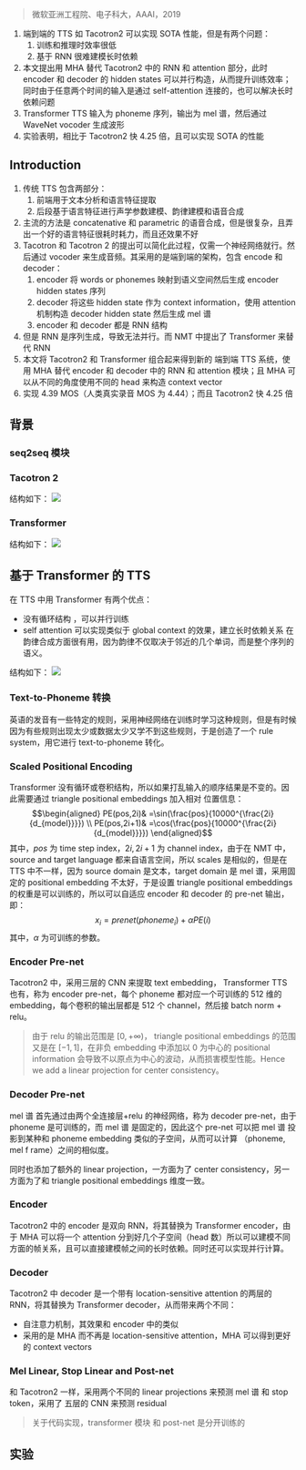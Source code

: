 > 微软亚洲工程院、电子科大，AAAI，2019

1. 端到端的 TTS 如 Tacotron2 可以实现 SOTA 性能，但是有两个问题：
	1. 训练和推理时效率很低
	2. 基于 RNN 很难建模长时依赖
2. 本文提出用 MHA 替代 Tacotron2 中的 RNN 和 attention 部分，此时 encoder 和 decoder 的 hidden states 可以并行构造，从而提升训练效率；同时由于任意两个时间的输入是通过 self-attention 连接的，也可以解决长时依赖问题
3. Transformer TTS  输入为 phoneme 序列，输出为 mel 谱，然后通过 WaveNet vocoder 生成波形
4. 实验表明，相比于 Tacotron2 快 4.25 倍，且可以实现 SOTA 的性能

## Introduction

1. 传统 TTS 包含两部分：
	1. 前端用于文本分析和语言特征提取
	2. 后段基于语言特征进行声学参数建模、韵律建模和语音合成
2. 主流的方法是 concatenative 和 parametric 的语音合成，但是很复杂，且弄出一个好的语言特征很耗时耗力，而且还效果不好
3. Tacotron 和 Tacotron 2 的提出可以简化此过程，仅需一个神经网络就行。然后通过 vocoder 来生成音频。其采用的是端到端的架构，包含 encode 和 decoder：
	1. encoder 将 words or phonemes 映射到语义空间然后生成  encoder hidden states 序列
	2. decoder 将这些 hidden state 作为 context information，使用 attention 机制构造 decoder hidden state 然后生成 mel 谱
	3. encoder 和 decoder 都是 RNN 结构
4. 但是 RNN 是序列生成，导致无法并行。而 NMT 中提出了 Transformer 来替代 RNN
5. 本文将 Tacotron2 和 Transformer 组合起来得到新的 端到端 TTS 系统，使用 MHA 替代 encoder 和 decoder 中的 RNN 和 attention 模块；且 MHA 可以从不同的角度使用不同的 head 来构造 context vector
6. 实现 4.39 MOS（人类真实录音 MOS 为 4.44）；而且 Tacotron2 快 4.25 倍

## 背景

### seq2seq 模块

### Tacotron 2

结构如下：
![](image/Pasted%20image%2020230828214306.png)

### Transformer

结构如下：
![](image/Pasted%20image%2020230828214332.png)


## 基于 Transformer 的 TTS

在 TTS 中用 Transformer 有两个优点：
+ 没有循环结构 ，可以并行训练
+ self attention 可以实现类似于 global context 的效果，建立长时依赖关系
在韵律合成方面很有用，因为韵律不仅取决于邻近的几个单词，而是整个序列的语义。

结构如下：
![](image/Pasted%20image%2020230828214722.png)

### Text-to-Phoneme 转换

英语的发音有一些特定的规则，采用神经网络在训练时学习这种规则，但是有时候因为有些规则出现太少或数据太少又学不到这些规则，于是创造了一个 rule system，用它进行 text-to-phoneme 转化。

### Scaled Positional Encoding

Transformer 没有循环或卷积结构，所以如果打乱输入的顺序结果是不变的。因此需要通过  triangle positional embeddings 加入相对 位置信息：
$$\begin{aligned}
PE(pos,2i)& =\sin(\frac{pos}{10000^{\frac{2i}{d_{model}}}})  \\
PE(pos,2i+1)& =\cos(\frac{pos}{10000^{\frac{2i}{d_{model}}}}) 
\end{aligned}$$
其中，$pos$ 为 time step index，$2i,2i+1$ 为 channel index，由于在 NMT 中，source and target language 都来自语言空间，所以 scales  是相似的，但是在 TTS 中不一样，因为 source domain 是文本，target domain 是 mel 谱，采用固定的 positional embedding 不太好，于是设置 triangle positional embeddings 的权重是可以训练的，所以可以自适应 encoder 和 decoder  的 pre-net 输出，即：
$$x_i=prenet(phoneme_i)+\alpha PE(i)$$
其中，$\alpha$ 为可训练的参数。

### Encoder Pre-net

Tacotron2 中，采用三层的 CNN 来提取 text embedding， Transformer TTS 也有，称为 encoder pre-net，每个 phoneme 都对应一个可训练的 512 维的 embedding，每个卷积的输出层都是 512 个 channel，然后接 batch norm + relu。
> 由于 relu 的输出范围是 $[0,+\infty)$， triangle positional embeddings 的范围又是在 $[-1,1]$，在非负 embedding 中添加以 0 为中心的 positional information 会导致不以原点为中心的波动，从而损害模型性能。Hence we add a linear projection for center consistency。

### Decoder Pre-net

mel 谱 首先通过由两个全连接层+relu 的神经网络，称为 decoder pre-net，由于 phoneme 是可训练的，而 mel 谱 是固定的，因此这个 pre-net 可以把 mel 谱 投影到某种和 phoneme embedding 类似的子空间，从而可以计算 （phoneme, mel f rame）之间的相似度。

同时也添加了额外的 linear projection，一方面为了  center consistency，另一方面为了和 triangle positional embeddings 维度一致。

### Encoder

Tacotron2 中的 encoder 是双向 RNN，将其替换为 Transformer encoder，由于 MHA 可以将一个 attention 分到好几个子空间（head 数）所以可以建模不同方面的帧关系，且可以直接建模帧之间的长时依赖。同时还可以实现并行计算。

### Decoder

Tacotron2 中 decoder 是一个带有 location-sensitive attention 的两层的 RNN，将其替换为 Transformer decoder，从而带来两个不同：
+ 自注意力机制，其效果和 encoder 中的类似
+ 采用的是 MHA 而不再是 location-sensitive attention，MHA 可以得到更好的  context vectors

### Mel Linear, Stop Linear and Post-net

和 Tacotron2 一样，采用两个不同的  linear projections 来预测 mel 谱 和 stop token，采用了 五层的 CNN 来预测 residual
> 关于代码实现，transformer 模块 和 post-net 是分开训练的

## 实验

